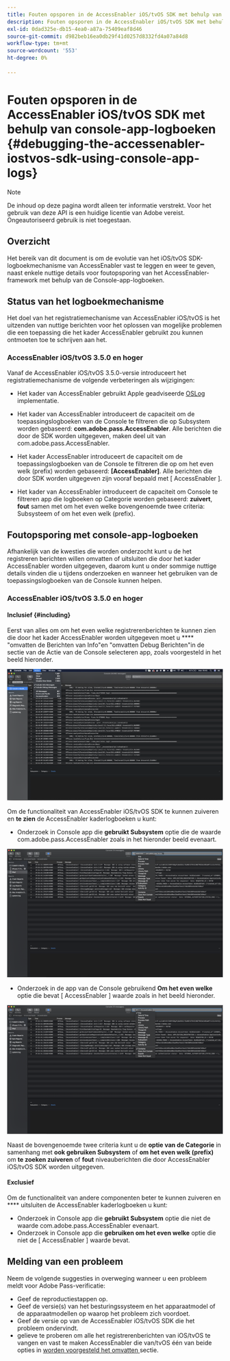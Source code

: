 ```yaml
---
title: Fouten opsporen in de AccessEnabler iOS/tvOS SDK met behulp van console-app-logboeken
description: Fouten opsporen in de AccessEnabler iOS/tvOS SDK met behulp van console-app-logboeken
exl-id: 0dad325e-db15-4ea0-a87a-75409eaf8d46
source-git-commit: d982beb16ea0db29f41d0257d8332fd4a07a84d8
workflow-type: tm+mt
source-wordcount: '553'
ht-degree: 0%

---
```


# Fouten opsporen in de AccessEnabler iOS/tvOS SDK met behulp van console-app-logboeken {#debugging-the-accessenabler-iostvos-sdk-using-console-app-logs}

>[!NOTE]
>
>De inhoud op deze pagina wordt alleen ter informatie verstrekt. Voor het gebruik van deze API is een huidige licentie van Adobe vereist. Ongeautoriseerd gebruik is niet toegestaan.


## Overzicht

Het bereik van dit document is om de evolutie van het iOS/tvOS SDK-logboekmechanisme van AccessEnabler vast te leggen en weer te geven, naast enkele nuttige details voor foutopsporing van het AccessEnabler-framework met behulp van de Console-app-logboeken.

## Status van het logboekmechanisme

Het doel van het registratiemechanisme van AccessEnabler iOS/tvOS is het uitzenden van nuttige berichten voor het oplossen van mogelijke problemen die een toepassing die het kader AccessEnabler gebruikt zou kunnen ontmoeten toe te schrijven aan het.

### AccessEnabler iOS/tvOS 3.5.0 en hoger

Vanaf de AccessEnabler iOS/tvOS 3.5.0-versie introduceert het registratiemechanisme de volgende verbeteringen als wijzigingen:

* Het kader van AccessEnabler gebruikt Apple geadviseerde [ OSLog ](https://developer.apple.com/documentation/os/oslog) implementatie.

* Het kader van AccessEnabler introduceert de capaciteit om de toepassingslogboeken van de Console te filtreren die op Subsystem worden gebaseerd: **com.adobe.pass.AccessEnabler**. Alle berichten die door de SDK worden uitgegeven, maken deel uit van com.adobe.pass.AccessEnabler.

* Het kader AccessEnabler introduceert de capaciteit om de toepassingslogboeken van de Console te filtreren die op om het even welk (prefix) worden gebaseerd: **[AccessEnabler]**. Alle berichten die door SDK worden uitgegeven zijn vooraf bepaald met [ AccessEnabler ].

* Het kader van AccessEnabler introduceert de capaciteit om Console te filtreren app die logboeken op Categorie worden gebaseerd: **zuivert**, **fout** samen met om het even welke bovengenoemde twee criteria: Subsysteem of om het even welk (prefix).

## Foutopsporing met console-app-logboeken

Afhankelijk van de kwesties die worden onderzocht kunt u de het registreren berichten willen omvatten of uitsluiten die door het kader AccessEnabler worden uitgegeven, daarom kunt u onder sommige nuttige details vinden die u tijdens onderzoeken en wanneer het gebruiken van de toepassingslogboeken van de Console kunnen helpen.


### AccessEnabler iOS/tvOS 3.5.0 en hoger

#### Inclusief {#including}

Eerst van alles om om het even welke registrerenberichten te kunnen zien die door het kader AccessEnabler worden uitgegeven moet u **** &quot;omvatten de Berichten van Info&quot;en &quot;omvatten Debug Berichten&quot;in de sectie van de Actie van de Console selecteren app, zoals voorgesteld in het beeld hieronder.

![](../assets/include-info-debug-msg.png)


Om de functionaliteit van AccessEnabler iOS/tvOS SDK te kunnen zuiveren en **te zien** de AccessEnabler kaderlogboeken u kunt:

* Onderzoek in Console app die **gebruikt Subsystem** optie die de waarde com.adobe.pass.AccessEnabler zoals in het hieronder beeld evenaart.

![](../assets/subsys-console-app.png)

* Onderzoek in de app van de Console gebruikend **Om het even welke** optie die bevat
  [ AccessEnabler ] waarde zoals in het beeld hieronder.

![](../assets/any-optn-console-app.png)

Naast de bovengenoemde twee criteria kunt u de **optie van de Categorie** in samenhang met **ook gebruiken Subsystem** of **om het even welk (prefix)** om **te zoeken zuiveren** of **fout** niveauberichten die door AccessEnabler iOS/tvOS SDK worden uitgegeven.

#### Exclusief

Om de functionaliteit van andere componenten beter te kunnen zuiveren en **** uitsluiten de AccessEnabler kaderlogboeken u kunt:

* Onderzoek in Console app die **gebruikt Subsystem** optie die niet de waarde com.adobe.pass.AccessEnabler evenaart.
* Onderzoek in Console app die **gebruiken om het even welke** optie die niet de [ AccessEnabler ] waarde bevat.

## Melding van een probleem

Neem de volgende suggesties in overweging wanneer u een probleem meldt voor Adobe Pass-verificatie:

* Geef de reproductiestappen op.
* Geef de versie(s) van het besturingssysteem en het apparaatmodel of de apparaatmodellen op waarop het probleem zich voordoet.
* Geef de versie op van de AccessEnabler iOS/tvOS SDK die het probleem ondervindt.
* gelieve te proberen om alle het registrerenberichten van iOS/tvOS te vangen en vast te maken AccessEnabler die van/tvOS één van beide opties in [ worden voorgesteld het omvatten ](#including) sectie.
